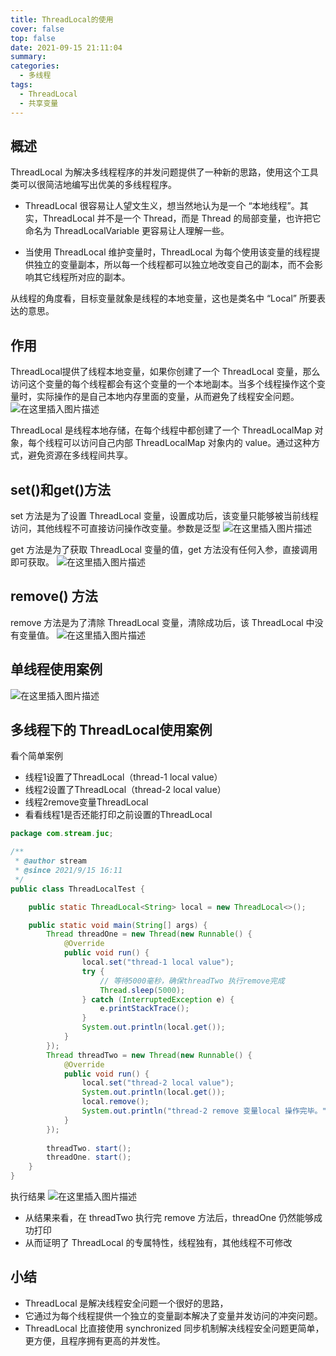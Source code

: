 ```yaml
---
title: ThreadLocal的使用
cover: false
top: false
date: 2021-09-15 21:11:04
summary:
categories:
  - 多线程
tags:
  - ThreadLocal
  - 共享变量
---
```


## 概述
ThreadLocal 为解决多线程程序的并发问题提供了一种新的思路，使用这个工具类可以很简洁地编写出优美的多线程程序。

- ThreadLocal 很容易让人望文生义，想当然地认为是一个 “本地线程”。其实，ThreadLocal 并不是一个 Thread，而是 Thread 的局部变量，也许把它命名为 ThreadLocalVariable 更容易让人理解一些。

- 当使用 ThreadLocal 维护变量时，ThreadLocal 为每个使用该变量的线程提供独立的变量副本，所以每一个线程都可以独立地改变自己的副本，而不会影响其它线程所对应的副本。

从线程的角度看，目标变量就象是线程的本地变量，这也是类名中 “Local” 所要表达的意思。


## 作用
ThreadLocal提供了线程本地变量，如果你创建了一个 ThreadLocal 变量，那么访问这个变量的每个线程都会有这个变量的一个本地副本。当多个线程操作这个变量时，实际操作的是自己本地内存里面的变量，从而避免了线程安全问题。
![在这里插入图片描述](https://img-blog.csdnimg.cn/da73098b996a4ca582c20451c3665a3c.png?x-oss-process=image/watermark,type_ZHJvaWRzYW5zZmFsbGJhY2s,shadow_50,text_Q1NETiBA5LiA5rGf5rqq5rC0,size_20,color_FFFFFF,t_70,g_se,x_16)

ThreadLocal 是线程本地存储，在每个线程中都创建了一个 ThreadLocalMap 对象，每个线程可以访问自己内部 ThreadLocalMap 对象内的 value。通过这种方式，避免资源在多线程间共享。

## set()和get()方法
set 方法是为了设置 ThreadLocal 变量，设置成功后，该变量只能够被当前线程访问，其他线程不可直接访问操作改变量。参数是泛型
![在这里插入图片描述](https://img-blog.csdnimg.cn/add11667446f4362b06ddd7dd0650846.png?x-oss-process=image/watermark,type_ZHJvaWRzYW5zZmFsbGJhY2s,shadow_50,text_Q1NETiBA5LiA5rGf5rqq5rC0,size_20,color_FFFFFF,t_70,g_se,x_16)

get 方法是为了获取 ThreadLocal 变量的值，get 方法没有任何入参，直接调用即可获取。
![在这里插入图片描述](https://img-blog.csdnimg.cn/402c399592cb48ac9707f2629e92f9ca.png?x-oss-process=image/watermark,type_ZHJvaWRzYW5zZmFsbGJhY2s,shadow_50,text_Q1NETiBA5LiA5rGf5rqq5rC0,size_20,color_FFFFFF,t_70,g_se,x_16)
## remove() 方法
remove 方法是为了清除 ThreadLocal 变量，清除成功后，该 ThreadLocal 中没有变量值。
![在这里插入图片描述](https://img-blog.csdnimg.cn/144cb735fb68441f9b4db94121c50f34.png?x-oss-process=image/watermark,type_ZHJvaWRzYW5zZmFsbGJhY2s,shadow_50,text_Q1NETiBA5LiA5rGf5rqq5rC0,size_20,color_FFFFFF,t_70,g_se,x_16)
## 单线程使用案例
![在这里插入图片描述](https://img-blog.csdnimg.cn/d06fb2b2ea2e4d96a728e4cc6a93099f.png?x-oss-process=image/watermark,type_ZHJvaWRzYW5zZmFsbGJhY2s,shadow_50,text_Q1NETiBA5LiA5rGf5rqq5rC0,size_20,color_FFFFFF,t_70,g_se,x_16)
## 多线程下的 ThreadLocal使用案例
看个简单案例
- 线程1设置了ThreadLocal（thread-1 local value）
- 线程2设置了ThreadLocal（thread-2 local value）
- 线程2remove变量ThreadLocal
- 看看线程1是否还能打印之前设置的ThreadLocal

```java
package com.stream.juc;

/**
 * @author stream
 * @since 2021/9/15 16:11
 */
public class ThreadLocalTest {

    public static ThreadLocal<String> local = new ThreadLocal<>();

    public static void main(String[] args) {
        Thread threadOne = new Thread(new Runnable() {
            @Override
            public void run() {
                local.set("thread-1 local value");
                try {
                    // 等待5000毫秒，确保threadTwo 执行remove完成
                    Thread.sleep(5000); 
                } catch (InterruptedException e) {
                    e.printStackTrace();
                }
                System.out.println(local.get());
            }
        });
        Thread threadTwo = new Thread(new Runnable() {
            @Override
            public void run() {
                local.set("thread-2 local value");
                System.out.println(local.get());
                local.remove();
                System.out.println("thread-2 remove 变量local 操作完毕。");
            }
        });
        
        threadTwo. start();
        threadOne. start();
    }
}

```
执行结果
![在这里插入图片描述](https://img-blog.csdnimg.cn/d9aa7d2f2fd4417babdb562ef719b084.png?x-oss-process=image/watermark,type_ZHJvaWRzYW5zZmFsbGJhY2s,shadow_50,text_Q1NETiBA5LiA5rGf5rqq5rC0,size_20,color_FFFFFF,t_70,g_se,x_16)
- 从结果来看，在 threadTwo 执行完 remove 方法后，threadOne 仍然能够成功打印
- 从而证明了 ThreadLocal 的专属特性，线程独有，其他线程不可修改

## 小结
- ThreadLocal 是解决线程安全问题一个很好的思路，
- 它通过为每个线程提供一个独立的变量副本解决了变量并发访问的冲突问题。
- ThreadLocal 比直接使用 synchronized 同步机制解决线程安全问题更简单，更方便，且程序拥有更高的并发性。
